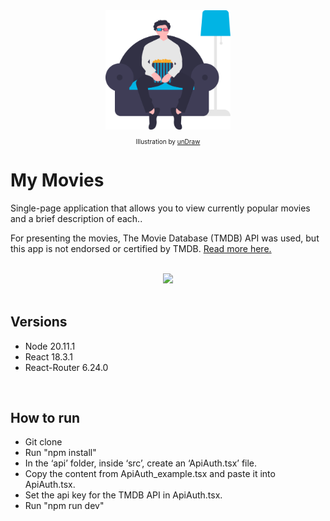 <div align="center">

  <img width="200" src="https://raw.githubusercontent.com/lucascampanelli/my-movies-spa/master/undraw_home_cinema_l7yl_blue.svg"/>

</div>

<p align="center" style="font-size: 10px">Illustration by <a href="https://undraw.co/" target="_blank">unDraw</a></p>


# My Movies

Single-page application that allows you to view currently popular movies and a brief description of each..

For presenting the movies, The Movie Database (TMDB) API was used, but this app is not endorsed or certified by TMDB. <a href="https://developer.themoviedb.org/docs/getting-started" target="_blank">Read more here.</a>

<br>

<center>
  <a href="https://www.themoviedb.org/about" target="_blank">
    <img src="https://www.themoviedb.org/assets/2/v4/logos/v2/blue_long_2-9665a76b1ae401a510ec1e0ca40ddcb3b0cfe45f1d51b77a308fea0845885648.svg" width="200">
  </a>
</center>

<br>

## Versions

- Node 20.11.1
- React 18.3.1
- React-Router 6.24.0

<br>

## How to run

- Git clone
- Run "npm install"
- In the ‘api’ folder, inside ‘src’, create an ‘ApiAuth.tsx’ file.
- Copy the content from ApiAuth_example.tsx and paste it into ApiAuth.tsx.
- Set the api key for the TMDB API in ApiAuth.tsx.
- Run "npm run dev"
